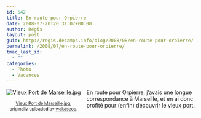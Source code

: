 ```yaml
---
id: 542
title: En route pour Orpierre
date: 2008-07-20T20:31:07+00:00
author: Régis
layout: post
guid: http://regis.decamps.info/blog/2008/08/en-route-pour-orpierre/
permalink: /2008/07/en-route-pour-orpierre/
tmac_last_id:
  - ""
categories:
  - Photo
  - Vacances
---
```

<div style="float: left; text-align: center; margin-right: 15px; margin-bottom: 15px;">
  <a href="http://www.flickr.com/photos/wakaseoo/2704168791/" title="photo sharing"><img src="http://farm4.static.flickr.com/3168/2704168791_218dfbf9dc_t.jpg" alt="Vieux Port de Marseille.jpg" /></a><br /> <span style="font-size: 0.8em; margin-top: 0px;"><br /> <a href="http://www.flickr.com/photos/wakaseoo/2704168791/">Vieux Port de Marseille.jpg</a>,<br /> originally uploaded by <a href="http://www.flickr.com/people/wakaseoo/">wakaseoo</a>.<br /> </span>
</div>

En route pour Orpierre, j’avais une longue correspondance à Marseille, et en ai donc profité pour (enfin) découvrir le vieux port.
  
<br clear="all" />

